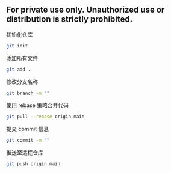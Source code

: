 ## For private use only. Unauthorized use or distribution is strictly prohibited.

初始化仓库
```bash
git init
````

添加所有文件
```bash
git add .
```

修改分支名称
```bash
git branch -m ""
```

使用 rebase 策略合并代码
```bash
git pull --rebase origin main
```

提交 commit 信息
```bash
git commit -m ""
```

推送至远程仓库
```bash
git push origin main
```
